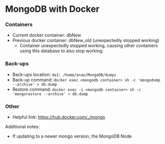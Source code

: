 
# MongoDB with Docker

### Containers
* Current docker container: dbNew
* Previous docker container: dbNew_old (unexpectedly stopped working)
  * Container unexpectedly stopped working, causing other containers using this database to also stop working. 

### Back-ups
* Back-ups location: ```da1: /home/anau/MongoDB/dumps```
* Back-up command: ```docker exec <mongodb container> sh -c 'mongodump --archive' > db.dump```
* Restore command: ```docker exec -i <mongodb container> sh -c 'mongorestore --archive' < db.dump```

### Other 
* Helpful link: https://hub.docker.com/_/mongo

Additional notes:
- If updating to a newer mongo version, the MongoDB Node
